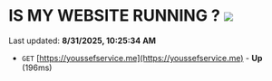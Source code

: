 # IS MY WEBSITE RUNNING ? [![](https://img.shields.io/static/v1?label=Sponsor&message=%E2%9D%A4&logo=GitHub&color=%23fe8e86)](https://github.com/sponsors/Youssef-Lehmam)

Last updated: **8/31/2025, 10:25:34 AM**

- `GET` [https://youssefservice.me](https://youssefservice.me) - **Up** (196ms)
